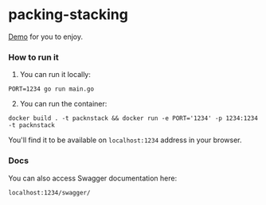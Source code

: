 # packing-stacking

[Demo](https://packing-stacking-b591958da039.herokuapp.com/) for you to enjoy.

### How to run it

1. You can run it locally: 
```shell
PORT=1234 go run main.go
```

2. You can run the container:
```shell
docker build . -t packnstack && docker run -e PORT='1234' -p 1234:1234 -t packnstack
```

You'll find it to be available on `localhost:1234` address in your browser.


### Docs

You can also access Swagger documentation here:

```
localhost:1234/swagger/
```
